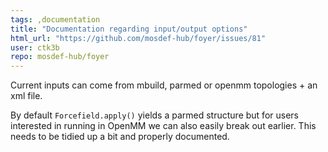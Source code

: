 ```yaml
---
tags: ,documentation
title: "Documentation regarding input/output options"
html_url: "https://github.com/mosdef-hub/foyer/issues/81"
user: ctk3b
repo: mosdef-hub/foyer
---
```


Current inputs can come from mbuild, parmed or openmm topologies + an xml file.

By default `Forcefield.apply()` yields a parmed structure but for users interested in running in OpenMM we can also easily break out earlier. This needs to be tidied up a bit and properly documented.